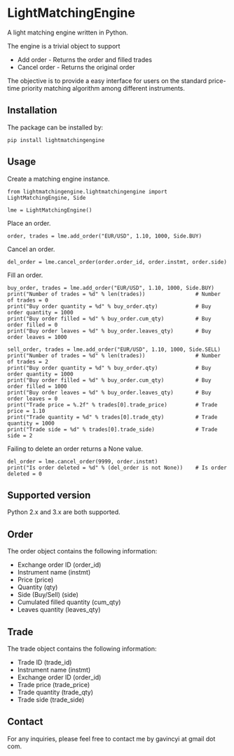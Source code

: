 # LightMatchingEngine

A light matching engine written in Python. 

The engine is a trivial object to support

* Add order - Returns the order and filled trades
* Cancel order - Returns the original order

The objective is to provide a easy interface for users on the standard
price-time priority matching algorithm among different instruments.

## Installation

The package can be installed by:

```
pip install lightmatchingengine
```

## Usage

Create a matching engine instance. 

```
from lightmatchingengine.lightmatchingengine import LightMatchingEngine, Side

lme = LightMatchingEngine()
```

Place an order.

```
order, trades = lme.add_order("EUR/USD", 1.10, 1000, Side.BUY)
```

Cancel an order.

```
del_order = lme.cancel_order(order.order_id, order.instmt, order.side)
```

Fill an order.

```
buy_order, trades = lme.add_order("EUR/USD", 1.10, 1000, Side.BUY)
print("Number of trades = %d" % len(trades))                # Number of trades = 0
print("Buy order quantity = %d" % buy_order.qty)            # Buy order quantity = 1000
print("Buy order filled = %d" % buy_order.cum_qty)          # Buy order filled = 0
print("Buy order leaves = %d" % buy_order.leaves_qty)       # Buy order leaves = 1000

sell_order, trades = lme.add_order("EUR/USD", 1.10, 1000, Side.SELL)
print("Number of trades = %d" % len(trades))                # Number of trades = 2
print("Buy order quantity = %d" % buy_order.qty)            # Buy order quantity = 1000
print("Buy order filled = %d" % buy_order.cum_qty)          # Buy order filled = 1000
print("Buy order leaves = %d" % buy_order.leaves_qty)       # Buy order leaves = 0
print("Trade price = %.2f" % trades[0].trade_price)         # Trade price = 1.10
print("Trade quantity = %d" % trades[0].trade_qty)          # Trade quantity = 1000
print("Trade side = %d" % trades[0].trade_side)             # Trade side = 2

```

Failing to delete an order returns a None value.

```
del_order = lme.cancel_order(9999, order.instmt)
print("Is order deleted = %d" % (del_order is not None))    # Is order deleted = 0
```

## Supported version

Python 2.x and 3.x are both supported.

## Order

The order object contains the following information:

* Exchange order ID (order_id)
* Instrument name (instmt)
* Price (price)
* Quantity (qty)
* Side (Buy/Sell) (side)
* Cumulated filled quantity (cum_qty)
* Leaves quantity (leaves_qty)

## Trade

The trade object contains the following information:

* Trade ID (trade_id)
* Instrument name (instmt)
* Exchange order ID (order_id)
* Trade price (trade_price)
* Trade quantity (trade_qty)
* Trade side (trade_side)

## Contact

For any inquiries, please feel free to contact me by gavincyi at gmail dot com.
